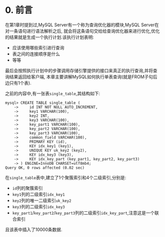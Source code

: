 # 0. 前言

在第1章时提到过,MySQL Server有一个称为查询优化器的模块,MySQL Server在对一条语句进行语法解析之后,
就会将这条语句交给给查询优化器来进行优化,优化的结果就是生成一个执行计划.该执行计划表明:

- 应该使用哪些索引进行查询
- 表之间的连接顺序是什么
- 等等

最后会按照执行计划中的步骤调用存储引擎提供的接口来真正的执行查询,并将查询结果返回给客户端,
本章主要讲解MySQL如何执行单表查询(就是FROM子句后边只有1个表).

之前的内容中,有一张表`single_table`,其结构如下:

```
mysql> CREATE TABLE single_table (
    ->     id INT NOT NULL AUTO_INCREMENT,
    ->     key1 VARCHAR(100),
    ->     key2 INT,
    ->     key3 VARCHAR(100),
    ->     key_part1 VARCHAR(100),
    ->     key_part2 VARCHAR(100),
    ->     key_part3 VARCHAR(100),
    ->     common_field VARCHAR(100),
    ->     PRIMARY KEY (id),
    ->     KEY idx_key1 (key1),
    ->     UNIQUE KEY uk_key2 (key2),
    ->     KEY idx_key3 (key3),
    ->     KEY idx_key_part (key_part1, key_part2, key_part3)
    -> ) ENGINE=InnoDB CHARSET=utf8mb4;
Query OK, 0 rows affected (0.02 sec)
```

在`single_table`表中,建立了1个聚簇索引和4个二级索引,分别是:

- `id`列的聚簇索引
- `key1`列的二级索引`idx_key1`
- `key2`列的唯一二级索引`uk_key2`
- `key3`列的二级索引`idx_key3`
- `key_part1`/`key_part2`/`key_part3`列的二级索引`idx_key_part`,注意这是一个联合索引

且该表中插入了10000条数据.
